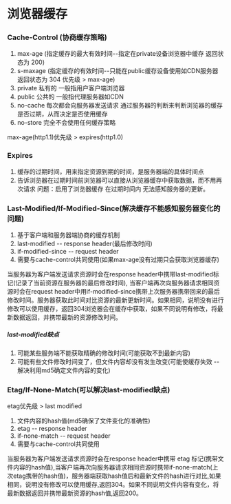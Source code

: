# 浏览器缓存
### Cache-Control (协商缓存策略)
1. max-age      (指定缓存的最大有效时间--指定在private设备浏览器中缓存 返回状态为 200)
2. s-maxage     (指定缓存的有效时间--只能在public缓存设备使用如CDN服务器 返回状态为 304   优先级 > max-age)
3. private  私有的 一般指用户客户端浏览器
4. public   公共的 一般指代理服务器如CDN
5. no-cache 每次都会向服务器发送请求 通过服务器的判断来判断浏览器的缓存是否过期，从而决定是否使用缓存
6. no-store 完全不会使用任何缓存策略

max-age(http1.1)优先级 > expires(http1.0)

### Expires
1. 缓存的过期时间，用来指定资源到期的时间，是服务器端的具体时间点
2. 告诉浏览器在过期时间前浏览器可以直接从浏览器缓存中获取数据，而不用再次请求
问题：启用了浏览器缓存 在过期时间内 无法感知服务器的更新。

### Last-Modified/If-Modified-Since(解决缓存不能感知服务器变化的问题)
1. 基于客户端和服务器端协商的缓存机制
2. last-modified -- response header(最后修改时间)
3. if-modified-since -- request header
4. 需要与cache-control共同使用(如果max-age没有过期只会获取浏览器缓存)

当服务器为客户端发送请求资源时会在response header中携带last-modified标记(记录了当前资源在服务器的最后修改时间),
当客户端再次向服务器请求相同资源时会在request header中用if-modified-since携带上次服务器携带回来的最后修改时间。服务器获取此时间对比资源的最新更新时间。如果相同，说明没有进行修改可以使用缓存，返回304浏览器会在缓存中获取，如果不同说明有修改，将最新数据返回，并携带最新的资源修改时间。

##### last-modified缺点
1. 可能某些服务端不能获取精确的修改时间(可能获取不到最新内容)
2. 可能有些文件修改时间变了，但文件内容却没有发生改变(可能使缓存失效 -- 解决利用md5确定文件内容的变化)

### Etag/If-None-Match(可以解决last-modified缺点)
etag优先级 > last modified

1. 文件内容的hash值(md5确保了文件变化的准确性)
2. etag -- response header
3. if-none-match -- request header
4. 需要与cache-control共同使用

当服务器为客户端发送请求资源时会在response header中携带 etag 标记(携带文件内容的hash值),当客户端再次向服务器请求相同资源时携带if-none-match(上次etag携带的hash值)，服务器端获取hash值后和最新文件的hash进行对比,如果相同，说明没有修改可以使用缓存,返回304。如果不同说明文件内容有变化，将最新数据返回并携带最新资源的hash值,返回200。

